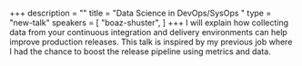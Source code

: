 +++
description = ""
title = "Data Science in DevOps/SysOps "
type = "new-talk"
speakers = [
        "boaz-shuster",
]
+++
I will explain how collecting data from your continuous integration and delivery environments can help improve production releases.
This talk is inspired by my previous job where I had the chance to boost the release pipeline using metrics and data.